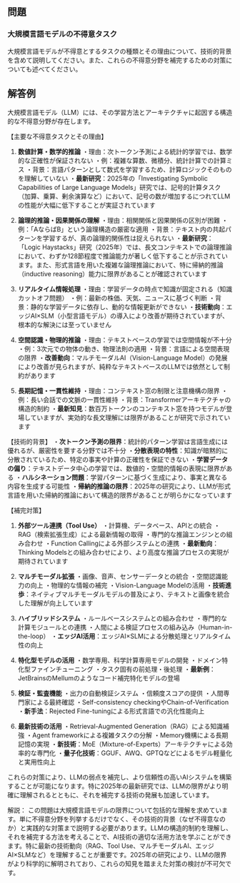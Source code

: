## 問題
### 大規模言語モデルの不得意タスク
大規模言語モデルが不得意とするタスクの種類とその理由について、技術的背景を含めて説明してください。また、これらの不得意分野を補完するための対策についても述べてください。

## 解答例
大規模言語モデル（LLM）には、その学習方法とアーキテクチャに起因する構造的な不得意分野が存在します。

【主要な不得意タスクとその理由】

1. **数値計算・数学的推論**
・理由：次トークン予測による統計的学習では、数学的な正確性が保証されない
・例：複雑な算数、微積分、統計計算での計算ミス
・背景：言語パターンとして数式を学習するため、計算ロジックそのものを理解していない
・**最新研究**：2025年の「Investigating Symbolic Capabilities of Large Language Models」研究では、記号的計算タスク（加算、乗算、剰余演算など）において、記号の数が増加するにつれてLLMの性能が大幅に低下することが実証されています

2. **論理的推論・因果関係の理解**
・理由：相関関係と因果関係の区別が困難
・例：「AならばB」という論理構造の厳密な適用
・背景：テキスト内の共起パターンを学習するが、真の論理的関係性は捉えられない
・**最新研究**：「Logic Haystacks」研究（2025年）では、長文コンテキストでの論理推論において、わずか128節程度で推論能力が著しく低下することが示されています。また、形式言語を用いた複雑な論理推論において、特に帰納的推論（inductive reasoning）能力に限界があることが確認されています

3. **リアルタイム情報処理**
・理由：学習データの時点で知識が固定される（知識カットオフ問題）
・例：最新の株価、天気、ニュースに基づく判断
・背景：静的な学習データに依存し、動的な情報更新ができない
・**技術動向**：エッジAI×SLM（小型言語モデル）の導入により改善が期待されていますが、根本的な解決には至っていません

4. **空間認識・物理的推論**
・理由：テキストベースの学習では空間情報が不十分
・例：3次元での物体の動き、物理法則の適用
・背景：言語による空間表現の限界
・**改善動向**：マルチモーダルAI（Vision-Language Model）の発展により改善が見られますが、純粋なテキストベースのLLMでは依然として制約があります

5. **長期記憶・一貫性維持**
・理由：コンテキスト窓の制限と注意機構の限界
・例：長い会話での文脈の一貫性維持
・背景：Transformerアーキテクチャの構造的制約
・**最新知見**：数百万トークンのコンテキスト窓を持つモデルが登場していますが、実効的な長文理解には限界があることが研究で示されています

【技術的背景】
・**次トークン予測の限界**：統計的パターン学習は言語生成には優れるが、厳密性を要する分野では不十分
・**分散表現の特性**：知識が暗黙的に分散されているため、特定の事実や計算の正確性を保証できない
・**学習データの偏り**：テキストデータ中心の学習では、数値的・空間的情報の表現に限界がある
・**ハルシネーション問題**：学習パターンに基づく生成により、事実と異なる内容を生成する可能性
・**帰納的推論の限界**：2025年の研究により、LLMが形式言語を用いた帰納的推論において構造的限界があることが明らかになっています

【補完対策】

1. **外部ツール連携（Tool Use）**
・計算機、データベース、APIとの統合
・RAG（検索拡張生成）による最新情報の取得
・専門的な推論エンジンとの組み合わせ
・Function Callingによる外部システムとの連携
・**最新動向**：Thinking Modelsとの組み合わせにより、より高度な推論プロセスの実現が期待されています

2. **マルチモーダル拡張**
・画像、音声、センサーデータとの統合
・空間認識能力の向上
・物理的な情報の補完
・Vision-Language Modelの活用
・**技術進歩**：ネイティブマルチモーダルモデルの普及により、テキストと画像を統合した理解が向上しています

3. **ハイブリッドシステム**
・ルールベースシステムとの組み合わせ
・専門的な計算モジュールとの連携
・人間による検証プロセスの組み込み（Human-in-the-loop）
・**エッジAI活用**：エッジAI×SLMによる分散処理とリアルタイム性の向上

4. **特化型モデルの活用**
・数学専用、科学計算専用モデルの開発
・ドメイン特化型ファインチューニング
・タスク固有の前処理・後処理
・**最新例**：JetBrainsのMellumのようなコード補完特化モデルの登場

5. **検証・監査機能**
・出力の自動検証システム
・信頼度スコアの提供
・人間専門家による最終確認
・Self-consistency checkingやChain-of-Verification
・**新手法**：Rejected Fine-tuningによる形式言語での汎化性能向上

6. **最新技術の活用**
・Retrieval-Augmented Generation（RAG）による知識補強
・Agent frameworkによる複雑タスクの分解
・Memory機構による長期記憶の実現
・**新技術**：MoE（Mixture-of-Experts）アーキテクチャによる効率的な専門化
・**量子化技術**：GGUF、AWQ、GPTQなどによるモデル軽量化と実用性向上

これらの対策により、LLMの弱点を補完し、より信頼性の高いAIシステムを構築することが可能になります。特に2025年の最新研究では、LLMの限界がより明確に理解されるとともに、それを補完する技術の発展も加速しています。

解説：
この問題は大規模言語モデルの限界について包括的な理解を求めています。単に不得意分野を列挙するだけでなく、その技術的背景（なぜ不得意なのか）と実践的な対策まで説明する必要があります。LLMの構造的制約を理解し、それを補完する方法を考えることで、AI技術の適切な活用方法を学ぶことができます。特に最新の技術動向（RAG、Tool Use、マルチモーダルAI、エッジAI×SLMなど）を理解することが重要です。2025年の研究により、LLMの限界がより科学的に解明されており、これらの知見を踏まえた対策の検討が不可欠です。 